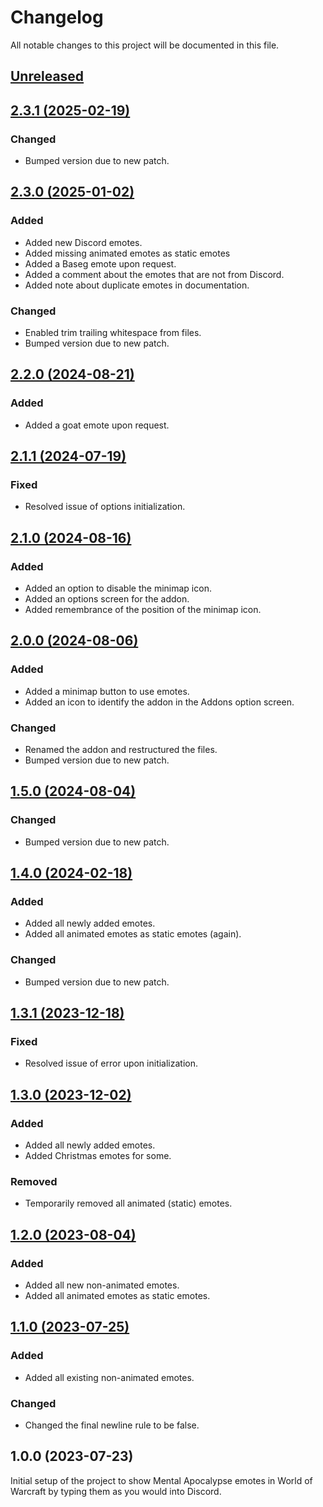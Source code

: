 # Changelog
All notable changes to this project will be documented in this file.

## [Unreleased](https://github.com/jordinbrouwer/MentalApocalypseEmotes/compare/2.3.1...master)

## [2.3.1 (2025-02-19)](https://github.com/jordinbrouwer/MentalApocalypseEmotes/compare/2.3.0...2.3.1)

### Changed
- Bumped version due to new patch.

## [2.3.0 (2025-01-02)](https://github.com/jordinbrouwer/MentalApocalypseEmotes/compare/2.2.0...2.3.0)

### Added
- Added new Discord emotes.
- Added missing animated emotes as static emotes
- Added a Baseg emote upon request.
- Added a comment about the emotes that are not from Discord.
- Added note about duplicate emotes in documentation.

### Changed
- Enabled trim trailing whitespace from files.
- Bumped version due to new patch.

## [2.2.0 (2024-08-21)](https://github.com/jordinbrouwer/MentalApocalypseEmotes/compare/2.1.1...2.2.0)

### Added
- Added a goat emote upon request.

## [2.1.1 (2024-07-19)](https://github.com/jordinbrouwer/MentalApocalypseEmotes/compare/2.1.0...2.1.1)

### Fixed
- Resolved issue of options initialization.

## [2.1.0 (2024-08-16)](https://github.com/jordinbrouwer/MentalApocalypseEmotes/compare/2.0.0...2.1.0)

### Added
- Added an option to disable the minimap icon.
- Added an options screen for the addon.
- Added remembrance of the position of the minimap icon.

## [2.0.0 (2024-08-06)](https://github.com/jordinbrouwer/MentalApocalypseEmotes/compare/1.5.0...2.0.0)

### Added
- Added a minimap button to use emotes.
- Added an icon to identify the addon in the Addons option screen.

### Changed
- Renamed the addon and restructured the files.
- Bumped version due to new patch.

## [1.5.0 (2024-08-04)](https://github.com/jordinbrouwer/MentalApocalypseEmotes/compare/1.4.0...1.5.0)

### Changed
- Bumped version due to new patch.

## [1.4.0 (2024-02-18)](https://github.com/jordinbrouwer/MentalApocalypseEmotes/compare/1.3.1...1.4.0)

### Added
- Added all newly added emotes.
- Added all animated emotes as static emotes (again).

### Changed
- Bumped version due to new patch.

## [1.3.1 (2023-12-18)](https://github.com/jordinbrouwer/MentalApocalypseEmotes/compare/1.3.0...1.3.1)

### Fixed
- Resolved issue of error upon initialization.

## [1.3.0 (2023-12-02)](https://github.com/jordinbrouwer/MentalApocalypseEmotes/compare/1.2.0...1.3.0)

### Added
- Added all newly added emotes.
- Added Christmas emotes for some.

### Removed
- Temporarily removed all animated (static) emotes.

## [1.2.0 (2023-08-04)](https://github.com/jordinbrouwer/MentalApocalypseEmotes/compare/1.1.0...1.2.0)

### Added
- Added all new non-animated emotes.
- Added all animated emotes as static emotes.

## [1.1.0 (2023-07-25)](https://github.com/jordinbrouwer/MentalApocalypseEmotes/compare/1.0.0...1.1.0)

### Added
- Added all existing non-animated emotes.

### Changed
- Changed the final newline rule to be false.

## 1.0.0 (2023-07-23)

Initial setup of the project to show Mental Apocalypse emotes in World of Warcraft by typing them as you would into Discord.
